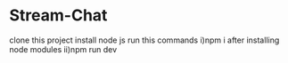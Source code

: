 # Stream-Chat
clone this project 
install node js
run this commands
i)npm i 
after installing node modules
ii)npm run dev
